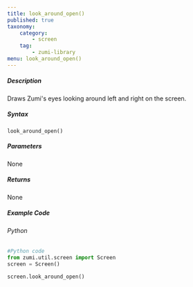 ```yaml
---
title: look_around_open()
published: true
taxonomy:
    category:
        - screen
    tag:
        - zumi-library
menu: look_around_open()
---
```


##### Description
Draws Zumi's eyes looking around left and right on the screen.

##### Syntax
```look_around_open()```<br />

##### Parameters
None

##### Returns
None

##### Example Code
###### Python
```python
#Python code
from zumi.util.screen import Screen 
screen = Screen()

screen.look_around_open()
```